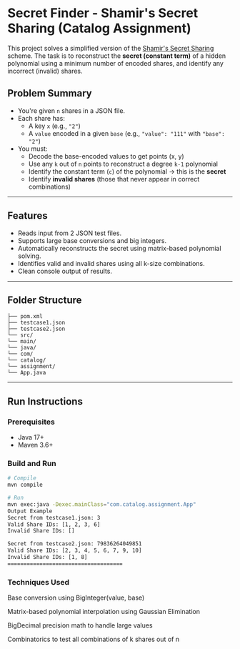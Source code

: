 # Secret Finder - Shamir's Secret Sharing (Catalog Assignment)

This project solves a simplified version of the [Shamir's Secret Sharing](https://en.wikipedia.org/wiki/Shamir%27s_Secret_Sharing) scheme. The task is to reconstruct the **secret (constant term)** of a hidden polynomial using a minimum number of encoded shares, and identify any incorrect (invalid) shares.

## Problem Summary

- You're given `n` shares in a JSON file.
- Each share has:
  - A key `x` (e.g., `"2"`)
  - A `value` encoded in a given `base` (e.g., `"value": "111"` with `"base": "2"`)
- You must:
  - Decode the base-encoded values to get points (x, y)
  - Use any `k` out of `n` points to reconstruct a degree `k-1` polynomial
  - Identify the constant term (`c`) of the polynomial → this is the **secret**
  - Identify **invalid shares** (those that never appear in correct combinations)

---

## Features

- Reads input from 2 JSON test files.
- Supports large base conversions and big integers.
- Automatically reconstructs the secret using matrix-based polynomial solving.
- Identifies valid and invalid shares using all k-size combinations.
- Clean console output of results.

---

## Folder Structure

```secret-finder/
├── pom.xml
├── testcase1.json
├── testcase2.json
└── src/
└── main/
└── java/
└── com/
└── catalog/
└── assignment/
└── App.java
```

---

## Run Instructions

### Prerequisites
- Java 17+
- Maven 3.6+

### Build and Run

```bash
# Compile
mvn compile

# Run
mvn exec:java -Dexec.mainClass="com.catalog.assignment.App"
Output Example
Secret from testcase1.json: 3
Valid Share IDs: [1, 2, 3, 6]
Invalid Share IDs: []

Secret from testcase2.json: 79836264049851
Valid Share IDs: [2, 3, 4, 5, 6, 7, 9, 10]
Invalid Share IDs: [1, 8]
====================================
```
### Techniques Used
Base conversion using BigInteger(value, base)

Matrix-based polynomial interpolation using Gaussian Elimination

BigDecimal precision math to handle large values

Combinatorics to test all combinations of k shares out of n
